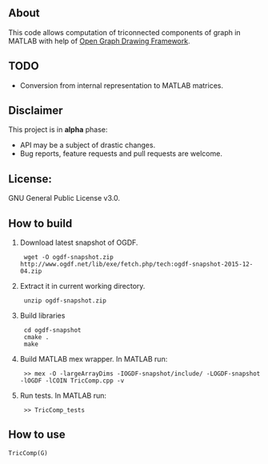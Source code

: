 ## About
This code allows computation of triconnected components of graph in MATLAB with help of [Open Graph Drawing Framework](http://www.ogdf.net).

## TODO
- Conversion from internal representation to MATLAB matrices.

## Disclaimer
This project is in **alpha** phase:

- API may be a subject of drastic changes. 
- Bug reports, feature requests and pull requests are welcome.

## License:
GNU General Public License v3.0.

## How to build
1. Download latest snapshot of OGDF.

        wget -O ogdf-snapshot.zip http://www.ogdf.net/lib/exe/fetch.php/tech:ogdf-snapshot-2015-12-04.zip

2. Extract it in current working directory.

        unzip ogdf-snapshot.zip

3. Build libraries

        cd ogdf-snapshot
        cmake .
        make
    
4. Build MATLAB mex wrapper. In MATLAB run:

        >> mex -O -largeArrayDims -IOGDF-snapshot/include/ -LOGDF-snapshot -lOGDF -lCOIN TricComp.cpp -v

5. Run tests. In MATLAB run:

        >> TricComp_tests

## How to use

    TricComp(G)
    
